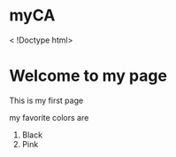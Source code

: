# myCA
< !Doctype html>

<head>
<title> Welcome</title>
</head>
<body>

<h1> Welcome to my page </h1>

<p> This is my first page</p>
<p id="paragraph1"> my favorite colors are </p>

<ol>
<li> Black </li>
<li> Pink </li>
</ol>
</body>

</html>


